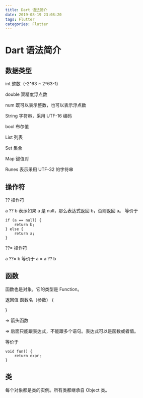 ```yaml
---
title: Dart 语法简介
date: 2019-08-19 23:08:20
tags: Flutter
categories: Flutter
---
```


# Dart 语法简介

## 数据类型

int 整数（-2^63 ~ 2^63-1）

double 双精度浮点数

num 既可以表示整数，也可以表示浮点数

String 字符串，采用 UTF-16 编码

bool 布尔值

List 列表

Set 集合

Map 键值对

Runes 表示采用 UTF-32 的字符串

## 操作符

?? 操作符

a ?? b 表示如果 a 是 null，那么表达式返回 b，否则返回 a。
等价于
```
if (a == null) {
    return b;
} else {
    return a;
}
```

??= 操作符

a ??= b 等价于 a = a ?? b

## 函数

函数也是对象，它的类型是 Function。

返回值 函数名（参数） {

}

=> 箭头函数

=> 后面只能跟表达式，不能跟多个语句。表达式可以是函数或者值。

等价于

```
void fun() {
    return expr;
}
```

## 类

每个对象都是类的实例。所有类都继承自 Object 类。